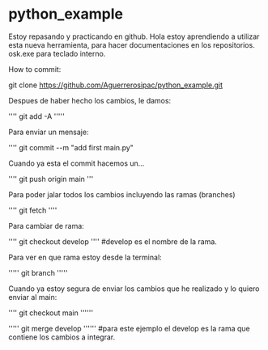 # python_example
Estoy repasando y practicando en github.
Hola estoy aprendiendo a utilizar esta nueva herramienta, para hacer documentaciones en los repositorios.
osk.exe para teclado interno.

How to commit:

git clone https://github.com/Aguerrerosipac/python_example.git

Despues de haber hecho los cambios, le damos:


''''
git add -A
''''' 

Para enviar un mensaje:

''''
git commit --m "add first main.py"

Cuando ya esta el commit hacemos un...

'''' git push origin main '''

Para poder jalar todos los cambios incluyendo las ramas (branches)

''''
git fetch
''''

Para cambiar de rama:

''''
git checkout develop  ''''   #develop es el nombre de la rama.

Para ver en que rama estoy desde la terminal:

'''''
git branch
'''''

Cuando ya estoy segura de enviar los cambios que he realizado y lo quiero enviar al main:

'''' 
git checkout main
''''''

'''''
git merge develop 
''''''  #para este ejemplo el develop es la rama que contiene los cambios a integrar.






